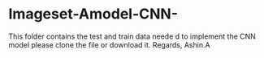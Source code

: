 # Imageset-Amodel-CNN-
This folder contains the test and train data neede d to implement the CNN model
please clone the file or download it.
Regards,
Ashin.A
